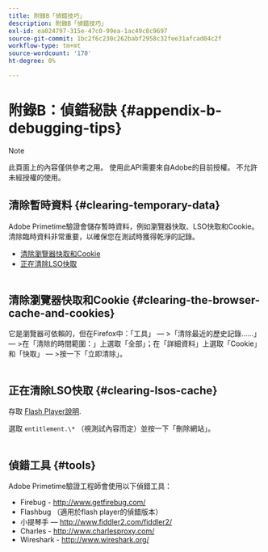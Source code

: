 ```yaml
---
title: 附錄B「偵錯技巧」
description: 附錄B「偵錯技巧」
exl-id: ea024797-315e-47c0-99ea-1ac49c8c9697
source-git-commit: 1bc2f6c230c262babf2958c32fee31afcad04c2f
workflow-type: tm+mt
source-wordcount: '170'
ht-degree: 0%

---
```


# 附錄B：偵錯秘訣 {#appendix-b-debugging-tips}

>[!NOTE]
>
>此頁面上的內容僅供參考之用。 使用此API需要來自Adobe的目前授權。 不允許未經授權的使用。


## 清除暫時資料 {#clearing-temporary-data}

Adobe Primetime驗證會儲存暫時資料，例如瀏覽器快取、LSO快取和Cookie。 清除臨時資料非常重要，以確保您在測試時獲得乾淨的記錄。

- [清除瀏覽器快取和Cookie](#clearing-the-browser-cache-and-cookies)
- [正在清除LSO快取](#clearing-lsos-cache)\
   

## 清除瀏覽器快取和Cookie {#clearing-the-browser-cache-and-cookies}

它是瀏覽器可依賴的，但在Firefox中：「工具」 — \>「清除最近的歷史記錄……」 — \>在「清除的時間範圍：」上選取「全部」；在「詳細資料」上選取「Cookie」和「快取」 — \>按一下「立即清除」。\
 

## 正在清除LSO快取 {#clearing-lsos-cache}

存取 [Flash Player說明](http://www.macromedia.com/support/documentation/en/flashplayer/help/settings_manager07.html).

選取 ```entitlement.\*``` （視測試內容而定）並按一下「刪除網站」。\
 

## 偵錯工具 {#tools}

Adobe Primetime驗證工程師會使用以下偵錯工具：

- Firebug - <http://www.getfirebug.com/>
- Flashbug （適用於flash player的偵錯版本）
- 小提琴手 —  <http://www.fiddler2.com/fiddler2/>
- Charles - <http://www.charlesproxy.com/>
- Wireshark - <http://www.wireshark.org/>


<!--
## Related Information

- [Programmer Integration Guide](/help/authentication/programmer-integration-guide-overview.md)

- [Using Charles Proxy (Tech Note)](https://tve.zendesk.com/hc/en-us/articles/204962849-Using-Charles-Proxy)
-->
